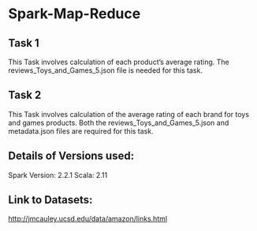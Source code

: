 # Spark-Map-Reduce
## Task 1
This Task involves calculation of each product’s average rating. The reviews_Toys_and_Games_5.json file is needed for this task.
## Task 2
This Task involves calculation of the average rating of each brand for toys and games products. Both the reviews_Toys_and_Games_5.json and metadata.json files are required for this task.
## Details of Versions used:
Spark Version: 2.2.1
Scala: 2.11
## Link to Datasets:
http://jmcauley.ucsd.edu/data/amazon/links.html
